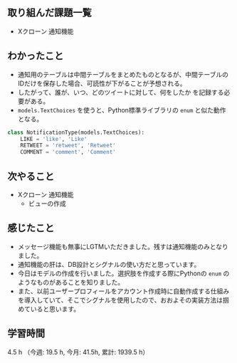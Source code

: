 ## 取り組んだ課題一覧
- Xクローン 通知機能

## わかったこと
- 通知用のテーブルは中間テーブルをまとめたものとなるが、中間テーブルのIDだけを保存した場合、可読性が下がることが予想される。
- したがって、誰が、いつ、どのツイートに対して、何をしたか を記録する必要がある。
- `models.TextChoices` を使うと、Python標準ライブラリの `enum` と似た動作となる。
```python
class NotificationType(models.TextChoices):
    LIKE = 'like', 'Like'
    RETWEET = 'retweet', 'Retweet'
    COMMENT = 'comment', 'Comment'
```

## 次やること
- Xクローン 通知機能
    - ビューの作成
    
## 感じたこと
- メッセージ機能も無事にLGTMいただきました。残すは通知機能のみとなりました。
- 通知機能の肝は、DB設計とシグナルの使い方だと思っています。
- 今日はモデルの作成を行いました。選択肢を作成する際にPythonの `enum` のようなものがあることを知りました。
- また、以前ユーザープロフィールをアカウント作成時に自動作成する仕組みを導入していて、そこでシグナルを使用したので、おおよその実装方法は掴めていると思います。    
## 学習時間
4.5 h （今週: 19.5 h, 今月: 41.5h, 累計: 1939.5 h）